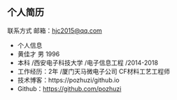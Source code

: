 ## 个人简历

联系方式 
邮箱：hjc2015@qq.com

- 个人信息
- 黄佳才 男 1996
- 本科  /西安电子科技大学  /电子信息工程  /2014-2018
- 工作经历：2年 /厦门天马微电子公司 CF材料工艺工程师
- 技术博客：https://pozhuzi/github.io
- Github：https://github.com/pozhuzi

